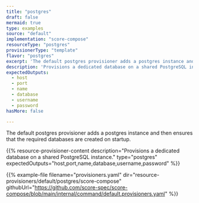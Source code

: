 ```yaml
---
title: "postgres"
draft: false
mermaid: true
type: examples
source: "default"
implementation: "score-compose"
resourceType: "postgres"
provisionerType: "template"
flavor: "postgres"
excerpt: 'The default postgres provisioner adds a postgres instance and then ensures that the required databases are created on startup.'
description: 'Provisions a dedicated database on a shared PostgreSQL instance.'
expectedOutputs: 
  - host
  - port
  - name
  - database
  - username
  - password
hasMore: false

---
```


The default postgres provisioner adds a postgres instance and then ensures that the required databases are created on startup.

{{% resource-provisioner-content description="Provisions a dedicated database on a shared PostgreSQL instance." type="postgres" expectedOutputs="host,port,name,database,username,password" %}}

{{% example-file filename="provisioners.yaml" dir="resource-provisioners/default/postgres/score-compose" githubUrl="https://github.com/score-spec/score-compose/blob/main/internal/command/default.provisioners.yaml" %}}
